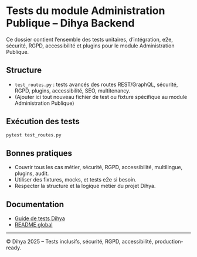 # Tests du module Administration Publique – Dihya Backend

Ce dossier contient l’ensemble des tests unitaires, d’intégration, e2e, sécurité, RGPD, accessibilité et plugins pour le module Administration Publique.

## Structure
- `test_routes.py` : tests avancés des routes REST/GraphQL, sécurité, RGPD, plugins, accessibilité, SEO, multitenancy.
- (Ajouter ici tout nouveau fichier de test ou fixture spécifique au module Administration Publique)

## Exécution des tests

```bash
pytest test_routes.py
```

## Bonnes pratiques
- Couvrir tous les cas métier, sécurité, RGPD, accessibilité, multilingue, plugins, audit.
- Utiliser des fixtures, mocks, et tests e2e si besoin.
- Respecter la structure et la logique métier du projet Dihya.

## Documentation
- [Guide de tests Dihya](../../../../../E2E_TESTS_GUIDE.md)
- [README global](../../../../../README.md)

---
© Dihya 2025 – Tests inclusifs, sécurité, RGPD, accessibilité, production-ready.
